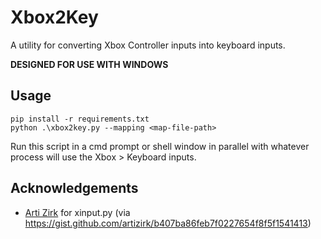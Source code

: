 # Xbox2Key

A utility for converting Xbox Controller inputs into keyboard inputs.

**DESIGNED FOR USE WITH WINDOWS**

## Usage

```
pip install -r requirements.txt
python .\xbox2key.py --mapping <map-file-path>
```

Run this script in a cmd prompt or shell window in parallel with whatever process will use the Xbox > Keyboard inputs.

## Acknowledgements

- [Arti Zirk](https://github.com/artizirk) for xinput.py (via https://gist.github.com/artizirk/b407ba86feb7f0227654f8f5f1541413)